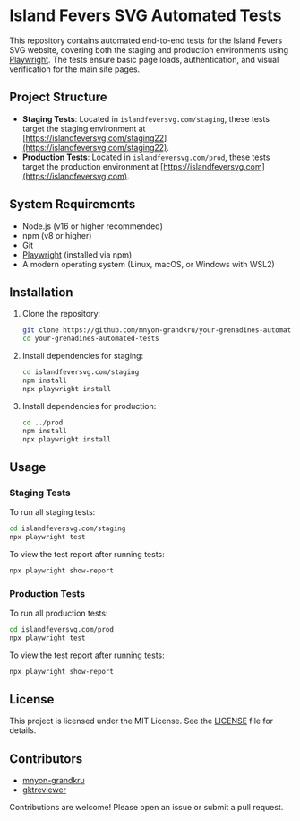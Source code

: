 # Island Fevers SVG Automated Tests

This repository contains automated end-to-end tests for the Island Fevers SVG website, covering both the staging and production environments using [Playwright](https://playwright.dev/). The tests ensure basic page loads, authentication, and visual verification for the main site pages.

## Project Structure

- **Staging Tests**: Located in `islandfeversvg.com/staging`, these tests target the staging environment at [https://islandfeversvg.com/staging22](https://islandfeversvg.com/staging22).
- **Production Tests**: Located in `islandfeversvg.com/prod`, these tests target the production environment at [https://islandfeversvg.com](https://islandfeversvg.com).

## System Requirements

- Node.js (v16 or higher recommended)
- npm (v8 or higher)
- Git
- [Playwright](https://playwright.dev/) (installed via npm)
- A modern operating system (Linux, macOS, or Windows with WSL2)

## Installation

1. Clone the repository:
   ```sh
   git clone https://github.com/mnyon-grandkru/your-grenadines-automated-tests.git
   cd your-grenadines-automated-tests
   ```
2. Install dependencies for staging:
   ```sh
   cd islandfeversvg.com/staging
   npm install
   npx playwright install
   ```
3. Install dependencies for production:
   ```sh
   cd ../prod
   npm install
   npx playwright install
   ```

## Usage

### Staging Tests

To run all staging tests:

```sh
cd islandfeversvg.com/staging
npx playwright test
```

To view the test report after running tests:

```sh
npx playwright show-report
```

### Production Tests

To run all production tests:

```sh
cd islandfeversvg.com/prod
npx playwright test
```

To view the test report after running tests:

```sh
npx playwright show-report
```

## License

This project is licensed under the MIT License. See the [LICENSE](LICENSE) file for details.

## Contributors

- [mnyon-grandkru](https://github.com/mnyon-grandkru)
- [gktreviewer](https://github.com/gktreviewer)

Contributions are welcome! Please open an issue or submit a pull request.